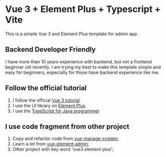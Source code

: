 # Vue 3 + Element Plus + Typescript + Vite

This is a simple Vue 3 and Element Plus template for admin app.

## Backend Developer Friendly

I have more than 10 years experience with backend, but not a frontend beginner util recently.
I am trying my best to make this template simple and easy for beginners, especially for those have backend experience like me.

## Follow the official tutorial
1. I follow the official [Vue 3 tutorial](https://v3.vuejs.org/guide/introduction.html).
2. I use the UI library on [Element Plus](https://element-plus.org/#/en-US).
3. I use the [TypeScript for Java programmer](https://www.typescriptlang.org/docs/handbook/typescript-in-5-minutes-oop.html)  

## I use code fragment from other project
1. Copy and refactor code from [vue-manage-system](https://github.com/lin-xin/vue-manage-system);
2. Learn a lot from [vue-element-admin](https://github.com/PanJiaChen/vue-element-admin);
3. Other project with key word 'vue3 element plus';
